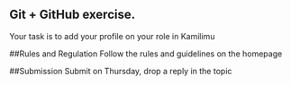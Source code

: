 ## Git + GitHub exercise.
Your task is to add your profile on your role in Kamilimu

##Rules and Regulation
Follow the rules and guidelines on the homepage

##Submission
Submit on Thursday, drop a reply in the topic
